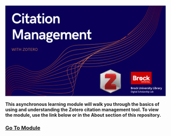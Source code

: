 ![Tool Logo](Zotero-Module-Splash.png)

**This asynchronous learning module will walk you through the basics of using and understanding the Zotero citation management tool.  To view the module, use the link below or in the About section of this repository.**

### [Go To Module](https://brockdsl.github.io/A-Step-by-Step-Guide-to-Zotero/)
